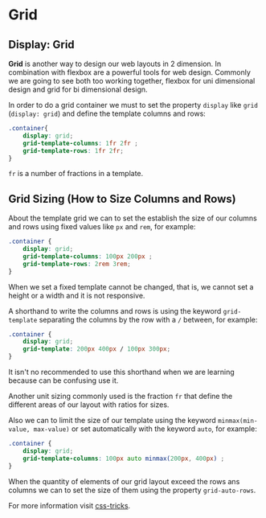 # Grid

## Display: Grid

**Grid** is another way to design our web layouts in 2 dimension. In combination with flexbox are a powerful tools for web design. Commonly we are going to see both too working together, flexbox for uni dimensional design and grid for bi dimensional design.

In order to do a grid container we must to set the property `display` like `grid` (`display: grid`) and define the template columns and rows:

```css
.container{
    display: grid;
    grid-template-columns: 1fr 2fr ;
    grid-template-rows: 1fr 2fr;
}
```

`fr` is a number of fractions in a template.

## Grid Sizing (How to Size Columns and Rows)

About the template grid we can to set the establish the size  of our columns and rows using fixed values like `px` and `rem`, for example:

```css
.container {
    display: grid;
    grid-template-columns: 100px 200px ;
    grid-template-rows: 2rem 3rem;
}
```

When we set a fixed template cannot be changed, that is, we cannot set a height or a width and it is not responsive.

A shorthand to write the columns and rows is using the keyword `grid-template` separating the columns by the row with a `/` between, for example:

```css
.container {
    display: grid;
    grid-template: 200px 400px / 100px 300px;
}
```

It isn't no recommended to use this shorthand when we are learning because can be confusing use it.

Another unit sizing commonly used is the fraction `fr` that define the different areas of our layout with ratios for sizes.

Also we can to limit the size of our template using the keyword `minmax(min-value, max-value)` or set automatically with the keyword `auto`, for example:

```css
.container {
    display: grid;
    grid-template-columns: 100px auto minmax(200px, 400px) ;
}
```

When the quantity of elements of our grid layout exceed the rows ans columns we can to set the size of them using the property `grid-auto-rows`.

For more information visit [css-tricks](https://css-tricks.com/snippets/css/complete-guide-grid/).
